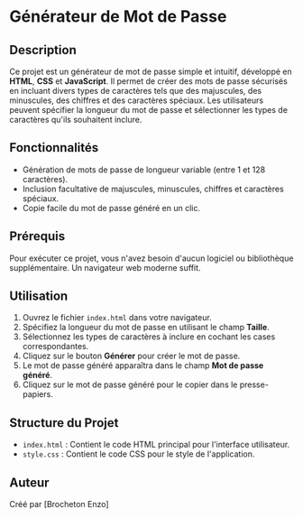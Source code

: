 # Générateur de Mot de Passe

## Description
Ce projet est un générateur de mot de passe simple et intuitif, développé en **HTML**, **CSS** et **JavaScript**. Il permet de créer des mots de passe sécurisés en incluant divers types de caractères tels que des majuscules, des minuscules, des chiffres et des caractères spéciaux. Les utilisateurs peuvent spécifier la longueur du mot de passe et sélectionner les types de caractères qu'ils souhaitent inclure.

## Fonctionnalités
- Génération de mots de passe de longueur variable (entre 1 et 128 caractères).
- Inclusion facultative de majuscules, minuscules, chiffres et caractères spéciaux.
- Copie facile du mot de passe généré en un clic.

## Prérequis
Pour exécuter ce projet, vous n'avez besoin d'aucun logiciel ou bibliothèque supplémentaire. Un navigateur web moderne suffit.

## Utilisation
1. Ouvrez le fichier `index.html` dans votre navigateur.
2. Spécifiez la longueur du mot de passe en utilisant le champ **Taille**.
3. Sélectionnez les types de caractères à inclure en cochant les cases correspondantes.
4. Cliquez sur le bouton **Générer** pour créer le mot de passe.
5. Le mot de passe généré apparaîtra dans le champ **Mot de passe généré**.
6. Cliquez sur le mot de passe généré pour le copier dans le presse-papiers.

## Structure du Projet
- `index.html` : Contient le code HTML principal pour l'interface utilisateur.
- `style.css` : Contient le code CSS pour le style de l'application.


## Auteur
Créé par [Brocheton Enzo]
